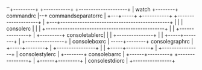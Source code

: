 



``+---------+        +-----------+  +--------------------+
  | watch   +--------+ commandrc |--+ commandseparatorrc |
  +---+-----+        +-----------+  +--------------------+
      |
  +---+---------------------------------------------+
  |                                                 |
  |               consolerc                         |
  |                                                 |
  +-------------------------------------------------+
        |
        |                         +---------------+
        |               +---------+ consoletablerc|
        |               |         +---------------+
        |               |
  +-----+--------+      |        +----------------+
  | consoleboxrc | -----+--------+ consolegraphrc |
  +-----+--------+      |        +----------------+
        |               |
  +-----+----------+    |        +----------------+
  | consolestylerc |    +--------+ consolebarrc   |
  +------+---------+             +----------------+
         |
  +------+---------+
  | consolestdiorc |
  +----------------+
```
